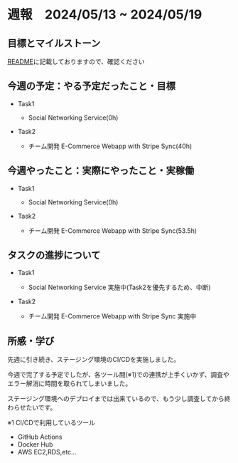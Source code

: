 # 週報　2024/05/13 ~ 2024/05/19

## 目標とマイルストーン
[README](https://github.com/Aki158/weekly-report/blob/main/README.md)に記載しておりますので、確認ください

## 今週の予定：やる予定だったこと・目標
- Task1
    - Social Networking Service(0h)

- Task2
    - チーム開発 E-Commerce Webapp with Stripe Sync(40h)

## 今週やったこと：実際にやったこと・実稼働

- Task1
    - Social Networking Service(0h)

- Task2
    - チーム開発 E-Commerce Webapp with Stripe Sync(53.5h)

## タスクの進捗について

- Task1
    - Social Networking Service
        実施中(Task2を優先するため、中断)

- Task2
    - チーム開発 E-Commerce Webapp with Stripe Sync
        実施中

## 所感・学び

先週に引き続き、ステージング環境のCI/CDを実施しました。

今週で完了する予定でしたが、各ツール間(※1)での連携が上手くいかず、調査やエラー解消に時間を取られてしまいました。

ステージング環境へのデプロイまでは出来ているので、もう少し調査してから終わらせたいです。

※1 CI/CDで利用しているツール
- GitHub Actions
- Docker Hub
- AWS EC2,RDS,etc...


